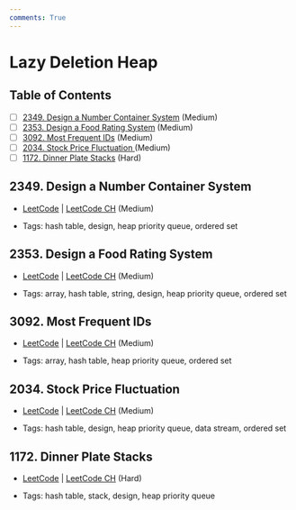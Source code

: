 ```yaml
---
comments: True
---
```


# Lazy Deletion Heap

## Table of Contents

- [ ] [2349. Design a Number Container System](https://leetcode.cn/problems/design-a-number-container-system/) (Medium)
- [ ] [2353. Design a Food Rating System](https://leetcode.cn/problems/design-a-food-rating-system/) (Medium)
- [ ] [3092. Most Frequent IDs](https://leetcode.cn/problems/most-frequent-ids/) (Medium)
- [ ] [2034. Stock Price Fluctuation ](https://leetcode.cn/problems/stock-price-fluctuation/) (Medium)
- [ ] [1172. Dinner Plate Stacks](https://leetcode.cn/problems/dinner-plate-stacks/) (Hard)

## 2349. Design a Number Container System

-   [LeetCode](https://leetcode.com/problems/design-a-number-container-system/) | [LeetCode CH](https://leetcode.cn/problems/design-a-number-container-system/) (Medium)

-   Tags: hash table, design, heap priority queue, ordered set

## 2353. Design a Food Rating System

-   [LeetCode](https://leetcode.com/problems/design-a-food-rating-system/) | [LeetCode CH](https://leetcode.cn/problems/design-a-food-rating-system/) (Medium)

-   Tags: array, hash table, string, design, heap priority queue, ordered set

## 3092. Most Frequent IDs

-   [LeetCode](https://leetcode.com/problems/most-frequent-ids/) | [LeetCode CH](https://leetcode.cn/problems/most-frequent-ids/) (Medium)

-   Tags: array, hash table, heap priority queue, ordered set

## 2034. Stock Price Fluctuation

-   [LeetCode](https://leetcode.com/problems/stock-price-fluctuation/) | [LeetCode CH](https://leetcode.cn/problems/stock-price-fluctuation/) (Medium)

-   Tags: hash table, design, heap priority queue, data stream, ordered set

## 1172. Dinner Plate Stacks

-   [LeetCode](https://leetcode.com/problems/dinner-plate-stacks/) | [LeetCode CH](https://leetcode.cn/problems/dinner-plate-stacks/) (Hard)

-   Tags: hash table, stack, design, heap priority queue
